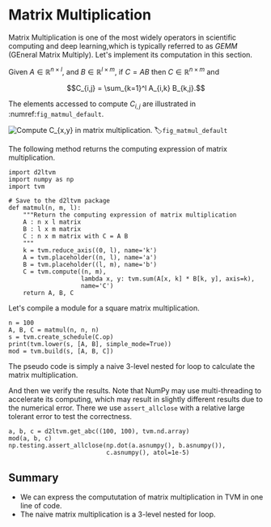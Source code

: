 # Matrix Multiplication

Matrix Multiplication is one of the most widely operators in scientific computing and deep learning,which is typically referred to as *GEMM* (GEneral Matrix Multiply). Let's implement its computation in this section.

Given $A\in\mathbb R^{n\times l}$, and $B \in\mathbb R^{l\times m}$, if $C=AB$ then $C \in\mathbb R^{n\times m}$ and

$$C_{i,j} = \sum_{k=1}^l A_{i,k} B_{k,j}.$$

The elements accessed to compute $C_{i,j}$ are illustrated in :numref:`fig_matmul_default`.

![Compute $C_{x,y}$ in matrix multiplication.](../img/matmul_default.svg)
:label:`fig_matmul_default`

The following method returns the computing expression of matrix multiplication.

```{.python .input  n=1}
import d2ltvm
import numpy as np
import tvm

# Save to the d2ltvm package
def matmul(n, m, l):
    """Return the computing expression of matrix multiplication
    A : n x l matrix
    B : l x m matrix
    C : n x m matrix with C = A B
    """
    k = tvm.reduce_axis((0, l), name='k')
    A = tvm.placeholder((n, l), name='a')
    B = tvm.placeholder((l, m), name='b')
    C = tvm.compute((n, m),
                    lambda x, y: tvm.sum(A[x, k] * B[k, y], axis=k),
                    name='C')
    return A, B, C
```

Let's compile a module for a square matrix multiplication.

```{.python .input  n=2}
n = 100
A, B, C = matmul(n, n, n)
s = tvm.create_schedule(C.op)
print(tvm.lower(s, [A, B], simple_mode=True))
mod = tvm.build(s, [A, B, C])
```

The pseudo code is simply a naive 3-level nested for loop to calculate the matrix multiplication.

And then we verify the results. Note that NumPy may use multi-threading to accelerate its computing, which may result in slightly different results due to the numerical error. There we use `assert_allclose` with a relative large tolerant error to test the correctness.

```{.python .input  n=3}
a, b, c = d2ltvm.get_abc((100, 100), tvm.nd.array)
mod(a, b, c)
np.testing.assert_allclose(np.dot(a.asnumpy(), b.asnumpy()),
                           c.asnumpy(), atol=1e-5)
```

## Summary

- We can express the compututation of matrix multiplication in TVM in one line of code.
- The naive matrix multiplication is a 3-level nested for loop.
